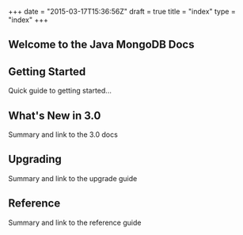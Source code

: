 +++
date = "2015-03-17T15:36:56Z"
draft = true
title = "index"
type = "index"
+++

## Welcome to the Java MongoDB Docs

## Getting Started

Quick guide to getting started...


## What's New in 3.0

Summary and link to the 3.0 docs


## Upgrading

Summary and link to the upgrade guide


## Reference

Summary and link to the reference guide
